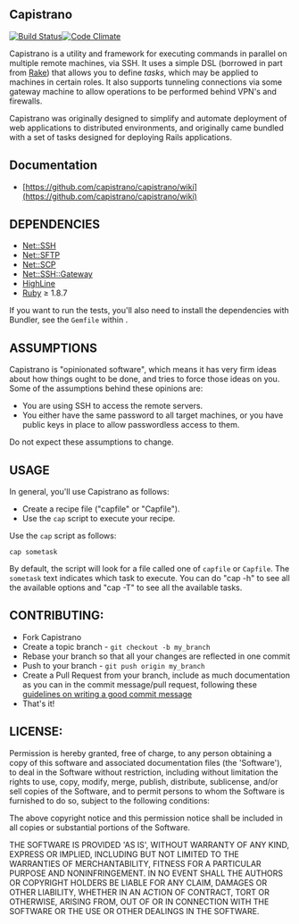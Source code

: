 ## Capistrano
  
[![Build
Status](https://secure.travis-ci.org/capistrano/capistrano.png)](http://travis-ci.org/capistrano/capistrano)[![Code Climate](https://codeclimate.com/badge.png)](https://codeclimate.com/github/capistrano/capistrano)


Capistrano is a utility and framework for executing commands in parallel on
multiple remote machines, via SSH. It uses a simple DSL (borrowed in part from
[Rake](http://rake.rubyforge.org/)) that allows you to define _tasks_, which may
be applied to machines in certain roles. It also supports tunneling connections
via some gateway machine to allow operations to be performed behind VPN's and
firewalls.

Capistrano was originally designed to simplify and automate deployment of web
applications to distributed environments, and originally came bundled with a set
of tasks designed for deploying Rails applications.

## Documentation

* [https://github.com/capistrano/capistrano/wiki](https://github.com/capistrano/capistrano/wiki)

## DEPENDENCIES

* [Net::SSH](http://net-ssh.rubyforge.org)
* [Net::SFTP](http://net-ssh.rubyforge.org)
* [Net::SCP](http://net-ssh.rubyforge.org)
* [Net::SSH::Gateway](http://net-ssh.rubyforge.org)
* [HighLine](http://highline.rubyforge.org)
* [Ruby](http://www.ruby-lang.org/en/) &#x2265; 1.8.7

If you want to run the tests, you'll also need to install the dependencies with
Bundler, see the `Gemfile` within .

## ASSUMPTIONS

Capistrano is "opinionated software", which means it has very firm ideas about
how things ought to be done, and tries to force those ideas on you. Some of the
assumptions behind these opinions are:

* You are using SSH to access the remote servers.
* You either have the same password to all target machines, or you have public
  keys in place to allow passwordless access to them.

Do not expect these assumptions to change.

## USAGE

In general, you'll use Capistrano as follows:

* Create a recipe file ("capfile" or "Capfile").
* Use the `cap` script to execute your recipe.

Use the `cap` script as follows:

    cap sometask

By default, the script will look for a file called one of `capfile` or
`Capfile`. The `sometask` text indicates which task to execute. You can do
"cap -h" to see all the available options and "cap -T" to see all the available
tasks.

## CONTRIBUTING:

* Fork Capistrano
* Create a topic branch - `git checkout -b my_branch`
* Rebase your branch so that all your changes are reflected in one
  commit
* Push to your branch - `git push origin my_branch`
* Create a Pull Request from your branch, include as much documentation
  as you can in the commit message/pull request, following these
[guidelines on writing a good commit message](http://tbaggery.com/2008/04/19/a-note-about-git-commit-messages.html)
* That's it!


## LICENSE:

Permission is hereby granted, free of charge, to any person obtaining
a copy of this software and associated documentation files (the
'Software'), to deal in the Software without restriction, including
without limitation the rights to use, copy, modify, merge, publish,
distribute, sublicense, and/or sell copies of the Software, and to
permit persons to whom the Software is furnished to do so, subject to
the following conditions:

The above copyright notice and this permission notice shall be
included in all copies or substantial portions of the Software.

THE SOFTWARE IS PROVIDED 'AS IS', WITHOUT WARRANTY OF ANY KIND,
EXPRESS OR IMPLIED, INCLUDING BUT NOT LIMITED TO THE WARRANTIES OF
MERCHANTABILITY, FITNESS FOR A PARTICULAR PURPOSE AND NONINFRINGEMENT.
IN NO EVENT SHALL THE AUTHORS OR COPYRIGHT HOLDERS BE LIABLE FOR ANY
CLAIM, DAMAGES OR OTHER LIABILITY, WHETHER IN AN ACTION OF CONTRACT,
TORT OR OTHERWISE, ARISING FROM, OUT OF OR IN CONNECTION WITH THE
SOFTWARE OR THE USE OR OTHER DEALINGS IN THE SOFTWARE.
